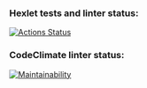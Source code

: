 ### Hexlet tests and linter status:
[![Actions Status](https://github.com/DenisX95/java-project-61/actions/workflows/hexlet-check.yml/badge.svg)](https://github.com/DenisX95/java-project-61/actions)

### CodeClimate linter status:
[![Maintainability](https://api.codeclimate.com/v1/badges/570f4776d899645c8dda/maintainability)](https://codeclimate.com/github/DenisX95/java-project-61/maintainability)
